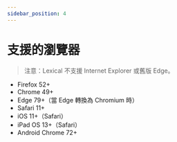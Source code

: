 ```yaml
---
sidebar_position: 4
---
```


# 支援的瀏覽器

> 注意：Lexical 不支援 Internet Explorer 或舊版 Edge。

- Firefox 52+
- Chrome 49+
- Edge 79+（當 Edge 轉換為 Chromium 時）
- Safari 11+
- iOS 11+（Safari）
- iPad OS 13+（Safari）
- Android Chrome 72+
